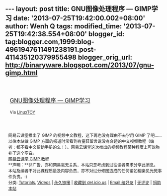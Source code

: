 --- layout: post title: GNU图像处理程序 — GIMP学习 date:
'2013-07-25T19:42:00.002+08:00' author: Wenh Q tags: modified\_time:
'2013-07-25T19:42:38.554+08:00' blogger\_id:
tag:blogger.com,1999:blog-4961947611491238191.post-411435120379955498
blogger\_orig\_url: http://binaryware.blogspot.com/2013/07/gnu-gimp.html
---
<div style="margin: 10px; padding: 5px;">

<div style="font-size: 18px;">

[\
GNU图像处理程序 —
GIMP学习](http://linuxtoy.org/archives/gimp-online-course-chinese.html)

</div>

<div style="font-size: 13px;">

Via [LinuxTOY](http://linuxtoy.org/)

</div>

</div>

<div style="font-size: 13px; padding: 15px 0 10px 10px;">

网易云课堂推出了 GIMP 的视频中文教程，这下再也没有理由不去学用 GIMP
了吧……\
以往本站做 GIMP
方面的报道时常看到有童鞋留言说没有合适的中文视频教程（编者：都不看中文帮助手册的么！）。网易云课堂这次推出的视频教程某种程度上可说弥补了这个空白。\
[网易云课堂 GIMP
教程](http://study.163.com/plan/planIntroduction.htm?id=1270000#/planDetail)\
**声明：**非广告，亦和网易毫无关系，本站只是考虑到过往读者需求分享此消息。本站及编者不对此课程质量及内容负责，亦不对过分修图造成的任何诸如相亲见光死事件负责。:)\
分类:
[Tutorials](http://linuxtoy.org/category/tutorials "查看 Tutorials 中的全部文章"),
[Videos](http://linuxtoy.org/category/videos "查看 Videos 中的全部文章")
|
[永久链接](http://linuxtoy.org/archives/gimp-online-course-chinese.html)
| [收藏到
del.icio.us](http://delicious.com/save?url=http://linuxtoy.org/archives/gimp-online-course-chinese.html&title=GNU%E5%9B%BE%E5%83%8F%E5%A4%84%E7%90%86%E7%A8%8B%E5%BA%8F%20%E2%80%94%20GIMP%E5%AD%A6%E4%B9%A0)
| [Email
给好友](mailto:?Subject=Check%20This%20Out&body=I%20think%20you'll%20like%20this:%20http://linuxtoy.org/archives/gimp-online-course-chinese.html)
|
[无评论](http://linuxtoy.org/archives/gimp-online-course-chinese.html#comments)
| [捐助本站](http://linuxtoy.org/faq/donate)

</div>
